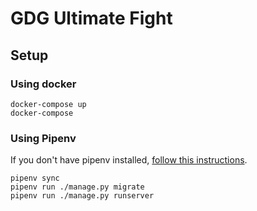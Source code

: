 # GDG Ultimate Fight

## Setup

### Using docker

```
docker-compose up
docker-compose
```

### Using Pipenv

If you don't have pipenv installed, [follow this instructions](https://pipenv.readthedocs.io/en/latest/#install-pipenv-today).

```
pipenv sync
pipenv run ./manage.py migrate
pipenv run ./manage.py runserver
```
